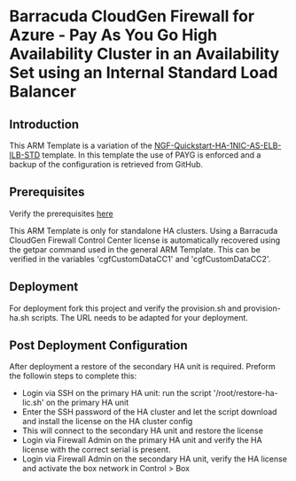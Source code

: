 # Barracuda CloudGen Firewall for Azure - Pay As You Go High Availability Cluster in an Availability Set using an Internal Standard Load Balancer

## Introduction

This ARM Template is a variation of the [NGF-Quickstart-HA-1NIC-AS-ELB-ILB-STD](https://github.com/jvhoof/ngf-azure-templates/tree/master/NGF-Quickstart-HA-1NIC-AS-ELB-ILB-STD) template. In this template the use of PAYG is enforced and a backup of the configuration is retrieved from GitHub.

## Prerequisites

Verify the prerequisites [here](https://github.com/jvhoof/ngf-azure-templates/tree/master/NGF-Quickstart-HA-1NIC-AS-ELB-ILB-STD#prerequisites)

This ARM Template is only for standalone HA clusters. Using a Barracuda CloudGen Firewall Control Center license is automatically recovered using the getpar command used in the general ARM Template. This can be verified in the variables 'cgfCustomDataCC1' and 'cgfCustomDataCC2'.

## Deployment

For deployment fork this project and verify the provision.sh and provision-ha.sh scripts. The URL needs to be adapted for your deployment. 

## Post Deployment Configuration

After deployment a restore of the secondary HA unit is required. Preform the followin steps to complete this:

- Login via SSH on the primary HA unit: run the script '/root/restore-ha-lic.sh' on the primary HA unit
- Enter the SSH password of the HA cluster and let the script download and install the license on the HA cluster config
- This will connect to the secondary HA unit and restore the license
- Login via Firewall Admin on the primary HA unit and verify the HA license with the correct serial is present.
- Login via Firewall Admin on the secondary HA unit, verify the HA license and activate the box network in Control > Box
